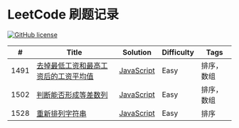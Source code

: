 # LeetCode 刷题记录

[![GitHub license](https://img.shields.io/github/license/mashape/apistatus.svg)](https://github.com/duhongjun/leetcode-records)

| #    | Title                                                                                                                             | Solution                                                                            | Difficulty | Tags       |
|------|-----------------------------------------------------------------------------------------------------------------------------------|-------------------------------------------------------------------------------------|------------|------------|
| 1491 | [去掉最低工资和最高工资后的工资平均值](https://leetcode-cn.com/problems/average-salary-excluding-the-minimum-and-maximum-salary/) | [JavaScript](./src/1491-average-salary-excluding-the-minimum-and-maximum-salary.js) | Easy       | 排序，数组 |
| 1502 | [判断能否形成等差数列](https://leetcode-cn.com/problems/can-make-arithmetic-progression-from-sequence/)                           | [JavaScript](./src/1502-can-make-arithmetic-progression-from-sequence.js)           | Easy       | 排序，数组 |
| 1528 | [重新排列字符串](https://leetcode-cn.com/problems/shuffle-string/)                                                                | [JavaScript](./src/1528-shuffle-string.js)                                          | Easy       | 排序       |
